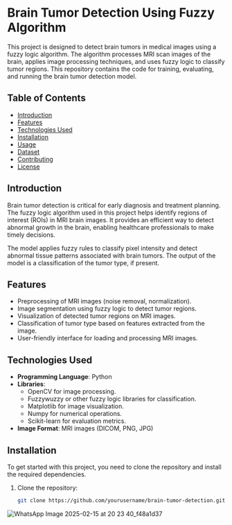 # Brain Tumor Detection Using Fuzzy Algorithm

This project is designed to detect brain tumors in medical images using a fuzzy logic algorithm. The algorithm processes MRI scan images of the brain, applies image processing techniques, and uses fuzzy logic to classify tumor regions. This repository contains the code for training, evaluating, and running the brain tumor detection model.

## Table of Contents
- [Introduction](#introduction)
- [Features](#features)
- [Technologies Used](#technologies-used)
- [Installation](#installation)
- [Usage](#usage)
- [Dataset](#dataset)
- [Contributing](#contributing)
- [License](#license)

## Introduction
Brain tumor detection is critical for early diagnosis and treatment planning. The fuzzy logic algorithm used in this project helps identify regions of interest (ROIs) in MRI brain images. It provides an efficient way to detect abnormal growth in the brain, enabling healthcare professionals to make timely decisions.

The model applies fuzzy rules to classify pixel intensity and detect abnormal tissue patterns associated with brain tumors. The output of the model is a classification of the tumor type, if present.

## Features
- Preprocessing of MRI images (noise removal, normalization).
- Image segmentation using fuzzy logic to detect tumor regions.
- Visualization of detected tumor regions on MRI images.
- Classification of tumor type based on features extracted from the image.
- User-friendly interface for loading and processing MRI images.

## Technologies Used
- **Programming Language**: Python
- **Libraries**: 
  - OpenCV for image processing.
  - Fuzzywuzzy or other fuzzy logic libraries for classification.
  - Matplotlib for image visualization.
  - Numpy for numerical operations.
  - Scikit-learn for evaluation metrics.
- **Image Format**: MRI images (DICOM, PNG, JPG)

## Installation
To get started with this project, you need to clone the repository and install the required dependencies.

1. Clone the repository:
   ```bash
   git clone https://github.com/yourusername/brain-tumor-detection.git

![WhatsApp Image 2025-02-15 at 20 23 40_f48a1d37](https://github.com/user-attachments/assets/5a076b75-6251-4029-a671-ade282515bd1)

